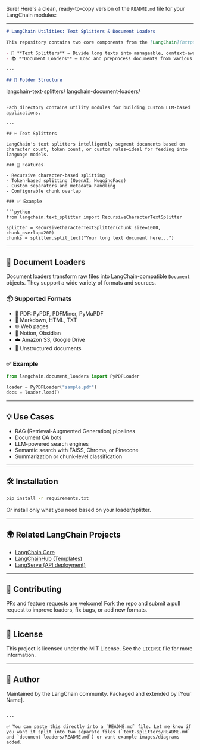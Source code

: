 Sure! Here's a clean, ready-to-copy version of the `README.md` file for your LangChain modules:

---

```markdown
# LangChain Utilities: Text Splitters & Document Loaders

This repository contains two core components from the [LangChain](https://github.com/langchain-ai/langchain) ecosystem:

- 📄 **Text Splitters** – Divide long texts into manageable, context-aware chunks.
- 📚 **Document Loaders** – Load and preprocess documents from various sources into a unified format for use in LLM pipelines.

---

## 📁 Folder Structure

```

langchain-text-splitters/
langchain-document-loaders/

````

Each directory contains utility modules for building custom LLM-based applications.

---

## ✂️ Text Splitters

LangChain's text splitters intelligently segment documents based on character count, token count, or custom rules—ideal for feeding into language models.

### 🔧 Features

- Recursive character-based splitting
- Token-based splitting (OpenAI, HuggingFace)
- Custom separators and metadata handling
- Configurable chunk overlap

### ✅ Example

```python
from langchain.text_splitter import RecursiveCharacterTextSplitter

splitter = RecursiveCharacterTextSplitter(chunk_size=1000, chunk_overlap=200)
chunks = splitter.split_text("Your long text document here...")
````

---

## 📄 Document Loaders

Document loaders transform raw files into LangChain-compatible `Document` objects. They support a wide variety of formats and sources.

### 📦 Supported Formats

* 📄 PDF: PyPDF, PDFMiner, PyMuPDF
* 📝 Markdown, HTML, TXT
* 🌐 Web pages
* 🧠 Notion, Obsidian
* ☁️ Amazon S3, Google Drive
* 🧱 Unstructured documents

### ✅ Example

```python
from langchain.document_loaders import PyPDFLoader

loader = PyPDFLoader("sample.pdf")
docs = loader.load()
```

---

## 💡 Use Cases

* RAG (Retrieval-Augmented Generation) pipelines
* Document QA bots
* LLM-powered search engines
* Semantic search with FAISS, Chroma, or Pinecone
* Summarization or chunk-level classification

---

## 🛠️ Installation

```bash
pip install -r requirements.txt
```

Or install only what you need based on your loader/splitter.

---

## 🌍 Related LangChain Projects

* [LangChain Core](https://github.com/langchain-ai/langchain)
* [LangChainHub (Templates)](https://github.com/langchain-ai/langchainhub)
* [LangServe (API deployment)](https://github.com/langchain-ai/langserve)

---

## 🤝 Contributing

PRs and feature requests are welcome! Fork the repo and submit a pull request to improve loaders, fix bugs, or add new formats.

---

## 📜 License

This project is licensed under the MIT License. See the `LICENSE` file for more information.

---

## 👤 Author

Maintained by the LangChain community. Packaged and extended by \[Your Name].

```

---

✅ You can paste this directly into a `README.md` file. Let me know if you want it split into two separate files (`text-splitters/README.md` and `document-loaders/README.md`) or want example images/diagrams added.
```

